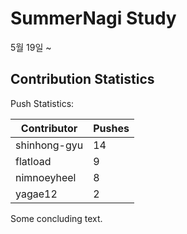 # SummerNagi Study

5월 19일 ~ 

## Contribution Statistics

Push Statistics:

| Contributor | Pushes |
| ----------- | ------ |
| shinhong-gyu | 14 |
| flatload | 9 |
| nimnoeyheel | 8 |
| yagae12 | 2 |

Some concluding text.
